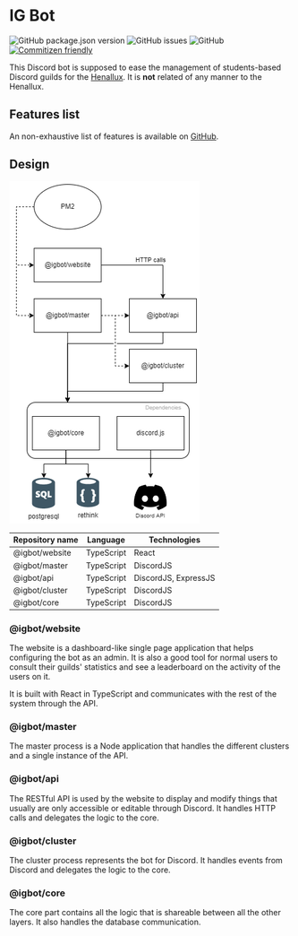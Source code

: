 # IG Bot
![GitHub package.json version](https://img.shields.io/github/package-json/v/IESN-IG/IESNBot) ![GitHub issues](https://img.shields.io/github/issues/IESN-IG/IESNBot?label=Issues&logo=github) ![GitHub](https://img.shields.io/github/license/IESN-IG/IESNBot) [![Commitizen friendly](https://img.shields.io/badge/commitizen-friendly-brightgreen.svg)](http://commitizen.github.io/cz-cli/)

This Discord bot is supposed to ease the management of students-based Discord guilds for the [Henallux](https://henallux.be). It is **not** related of any manner to the Henallux.

## Features list

An non-exhaustive list of features is available on [GitHub](https://github.com/Section-IG/IGBot/issues/12).

## Design

![relationship schema](./docs/igbot.png)

| Repository name | Language   | Technologies         |
| --------------- | ---------- | -------------------- |
| @igbot/website  | TypeScript | React                |
| @igbot/master   | TypeScript | DiscordJS            |
| @igbot/api      | TypeScript | DiscordJS, ExpressJS |
| @igbot/cluster  | TypeScript | DiscordJS            |
| @igbot/core     | TypeScript | DiscordJS            |

### @igbot/website

The website is a dashboard-like single page application that helps configuring the bot as an admin.
It is also a good tool for normal users to consult their guilds' statistics and see a leaderboard on the activity of the users on it.

It is built with React in TypeScript and communicates with the rest of the system through the API.

### @igbot/master

The master process is a Node application that handles the different clusters and a single instance of the API.

### @igbot/api

The RESTful API is used by the website to display and modify things that usually are only accessible or editable through Discord. It handles HTTP calls and delegates the logic to the core.

### @igbot/cluster

The cluster process represents the bot for Discord. It handles events from Discord and delegates the logic to the core.

### @igbot/core

The core part contains all the logic that is shareable between all the other layers.
It also handles the database communication.
